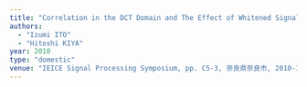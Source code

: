 ```yaml
---
title: "Correlation in the DCT Domain and The Effect of Whitened Signals"
authors:
  - "Izumi ITO"
  - "Hitoshi KIYA"
year: 2010
type: "domestic"
venue: "IEICE Signal Processing Symposium, pp. C5-3, 奈良県奈良市, 2010-11-25."
---
```

